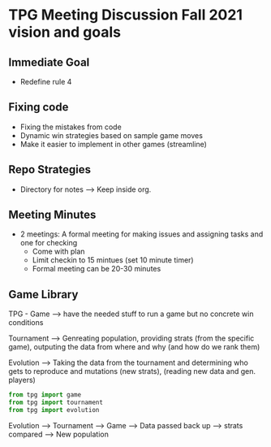# TPG Meeting Discussion Fall 2021 vision and goals

## Immediate Goal 

- Redefine rule 4 


## Fixing code

- Fixing the mistakes from code 
- Dynamic win strategies based on sample game moves
- Make it easier to implement in other games (streamline) 

## Repo Strategies
- Directory for notes
  --> Keep inside org.



## Meeting Minutes

- 2 meetings: A formal meeting for making issues and assigning tasks and one for checking
    - Come with plan
    - Limit checkin to 15 mintues (set 10 minute timer)
    - Formal meeting can be 20-30 minutes

## Game Library 

TPG - 
Game --> have the needed stuff to run a game but no concrete win conditions 

Tournament --> Genreating population, providing strats (from the specific game),
        outputing the data from where and why (and how do we rank them)

Evolution --> Taking the data from the tournament and determining who gets to reproduce
and mutations (new strats), (reading new data and gen. players)

```py
from tpg import game
from tpg import tournament
from tpg import evolution
```

Evolution 
    --> Tournament 
        --> Game 
            --> Data passed back up 
    --> strats compared 
--> New population
